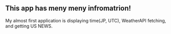 ## This app has meny meny infromatrion!
My almost first application is displaying time(JP, UTC), WeatherAPI fetching, and getting US NEWS.
